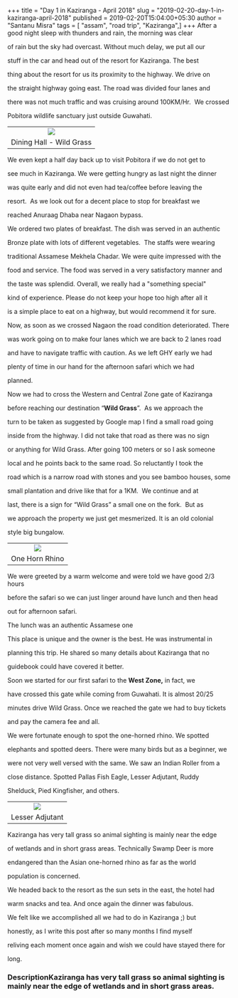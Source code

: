 +++
title = "Day 1 in Kaziranga - April 2018"
slug = "2019-02-20-day-1-in-kaziranga-april-2018"
published = 2019-02-20T15:04:00+05:30
author = "Santanu Misra"
tags = [ "assam", "road trip", "Kaziranga",]
+++
After a good night sleep with thunders and rain, the morning was clear
of rain but the sky had overcast. Without much delay, we put all our
stuff in the car and head out of the resort for Kaziranga. The best
thing about the resort for us its proximity to the highway. We drive on
the straight highway going east. The road was divided four lanes and
there was not much traffic and was cruising around 100KM/Hr.  We crossed
Pobitora wildlife sanctuary just outside Guwahati.

  

  
  

<table>
<tbody>
<tr class="odd">
<td style="text-align: center;"><a href="../images/2019-02-20-day-1-in-kaziranga-april-2018-dinig-hall---wild-grass_30948348768_o.jpg"><img src="../images/thumbnails/2019-02-20-day-1-in-kaziranga-april-2018-dinig-hall---wild-grass_30948348768_o.jpg" /></a></td>
</tr>
<tr class="even">
<td style="text-align: center;">Dining Hall - Wild Grass</td>
</tr>
</tbody>
</table>

We even kept a half day back up to visit Pobitora if we do not get to
see much in Kaziranga. We were getting hungry as last night the dinner
was quite early and did not even had tea/coffee before leaving the
resort.  As we look out for a decent place to stop for breakfast we
reached Anuraag Dhaba near Nagaon bypass.

  

We ordered two plates of breakfast. The dish was served in an authentic
Bronze plate with lots of different vegetables.  The staffs were wearing
traditional Assamese Mekhela Chadar. We were quite impressed with the
food and service. The food was served in a very satisfactory manner and
the taste was splendid. Overall, we really had a "something special"
kind of experience. Please do not keep your hope too high after all it
is a simple place to eat on a highway, but would recommend it for sure.

  

Now, as soon as we crossed Nagaon the road condition deteriorated. There
was work going on to make four lanes which we are back to 2 lanes road
and have to navigate traffic with caution. As we left GHY early we had
plenty of time in our hand for the afternoon safari which we had
planned. 

  

Now we had to cross the Western and Central Zone gate of Kaziranga
before reaching our destination “**Wild Grass**”.  As we approach the
turn to be taken as suggested by Google map I find a small road going
inside from the highway. I did not take that road as there was no sign
or anything for Wild Grass. After going 100 meters or so I ask someone
local and he points back to the same road. So reluctantly I took the
road which is a narrow road with stones and you see bamboo houses, some
small plantation and drive like that for a 1KM.  We continue and at
last, there is a sign for “Wild Grass” a small one on the fork.  But as
we approach the property we just get mesmerized. It is an old colonial
style big bungalow. 

<table>
<tbody>
<tr class="odd">
<td style="text-align: center;"><a href="../images/2019-02-20-day-1-in-kaziranga-april-2018-2018-04-24-15_17_07_30948566108_o.jpg"><img src="../images/thumbnails/2019-02-20-day-1-in-kaziranga-april-2018-2018-04-24-15_17_07_30948566108_o.jpg" /></a></td>
</tr>
<tr class="even">
<td style="text-align: center;">One Horn Rhino</td>
</tr>
</tbody>
</table>

  

We were greeted by a warm welcome and were told we have good 2/3 hours
before the safari so we can just linger around have lunch and then head
out for afternoon safari.

  

The lunch was an authentic Assamese one   

  

This place is unique and the owner is the best. He was instrumental in
planning this trip. He shared so many details about Kaziranga that no
guidebook could have covered it better.  
  
Soon we started for our first safari to the **West Zone,** in fact, we
have crossed this gate while coming from Guwahati. It is almost 20/25
minutes drive Wild Grass. Once we reached the gate we had to buy tickets
and pay the camera fee and all.  
  
We were fortunate enough to spot the one-horned rhino. We spotted
elephants and spotted deers. There were many birds but as a beginner, we
were not very well versed with the same. We saw an Indian Roller from a
close distance. Spotted Pallas Fish Eagle, Lesser Adjutant, Ruddy
Shelduck, Pied Kingfisher, and others.  

<table>
<tbody>
<tr class="odd">
<td style="text-align: center;"><a href="../images/2019-02-20-day-1-in-kaziranga-april-2018-lesser-adjutant_30948514508_o.jpg"><img src="../images/thumbnails/2019-02-20-day-1-in-kaziranga-april-2018-lesser-adjutant_30948514508_o.jpg" /></a></td>
</tr>
<tr class="even">
<td style="text-align: center;">Lesser Adjutant</td>
</tr>
</tbody>
</table>

  
Kaziranga has very tall grass so animal sighting is mainly near the edge
of wetlands and in short grass areas. Technically Swamp Deer is more
endangered than the Asian one-horned rhino as far as the world
population is concerned.  
  
We headed back to the resort as the sun sets in the east, the hotel had
warm snacks and tea. And once again the dinner was fabulous.  
  
We felt like we accomplished all we had to do in Kaziranga ;) but
honestly, as I write this post after so many months I find myself
reliving each moment once again and wish we could have stayed there for
long.  

### DescriptionKaziranga has very tall grass so animal sighting is mainly near the edge of wetlands and in short grass areas.
